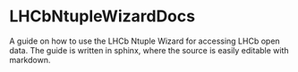 # LHCbNtupleWizardDocs
A guide on how to use the LHCb Ntuple Wizard for accessing LHCb open data. The guide is written in sphinx, where the source is easily editable with markdown.
